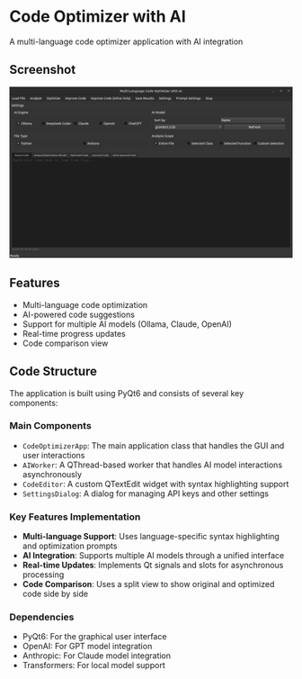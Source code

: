 # Code Optimizer with AI
A multi-language code optimizer application with AI integration

## Screenshot
![Code Optimizer Interface](Screenshot.png)

## Features
- Multi-language code optimization
- AI-powered code suggestions
- Support for multiple AI models (Ollama, Claude, OpenAI)
- Real-time progress updates
- Code comparison view

## Code Structure
The application is built using PyQt6 and consists of several key components:

### Main Components
- `CodeOptimizerApp`: The main application class that handles the GUI and user interactions
- `AIWorker`: A QThread-based worker that handles AI model interactions asynchronously
- `CodeEditor`: A custom QTextEdit widget with syntax highlighting support
- `SettingsDialog`: A dialog for managing API keys and other settings

### Key Features Implementation
- **Multi-language Support**: Uses language-specific syntax highlighting and optimization prompts
- **AI Integration**: Supports multiple AI models through a unified interface
- **Real-time Updates**: Implements Qt signals and slots for asynchronous processing
- **Code Comparison**: Uses a split view to show original and optimized code side by side

### Dependencies
- PyQt6: For the graphical user interface
- OpenAI: For GPT model integration
- Anthropic: For Claude model integration
- Transformers: For local model support
